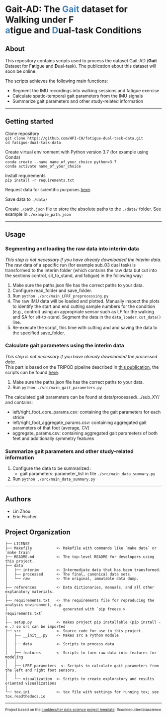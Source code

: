 # Gait-AD: The <span style="color:SteelBlue">Gait</span> dataset for Walking under F<br><span style="color:SteelBlue">a</span>tigue and <span style="color:SteelBlue">D</span>ual-task Conditions


## About
This repository contains scripts used to process the dataset Gait-AD (**Gait** Dataset for F**a**tigue and **D**ual-task). The publication about this dataset will soon be online.

The scripts achieves the following main functions:
* Segment the IMU recordings into walking sessions and fatigue exercise
* Calculate spatio-temporal gait parameters from the IMU signals
* Summarize gait parameters and other study-related information

---------
## Getting started
Clone repository \
```git clone https://github.com/HPI-CH/fatigue-dual-task-data.git``` \
```cd fatigue-dual-task-data```

Create virtual environment with Python version 3.7 (for example using Conda) \
```conda create --name name_of_your_choice python=3.7``` \
```conda activate name_of_your_choice```

Install requirements \
```pip install -r requirements.txt```

Request data for scientific purposes [here](TBD).

Save data to ```./data/```

Create ```./path.json``` file to store the absolute paths to the ```./data/``` folder. See example in ```./example_path.json```

---------
## Usage
### **Segmenting and loading the raw data into interim data**
*This step is not necessary if you have already downloaded the interim data.*\
The raw data of a specific run (for example sub_03 dual task) is transformed to the interim folder (which contains the raw data but cut into the sections control, sit_to_stand, and fatigue) in the following way:

1. Make sure the paths.json file has the correct paths to your data.
2. Configure read_folder and save_folder.
3. Run ```python ./src/main_LFRF_preprocessing.py```
4. The raw IMU data will be loaded and plotted. Manually inspect the plots to identify the start and end cutting sample numbers for the condition (e.g., control) using an appropriate sensor such as LF for the walking and SA for sit-to-stand. Segment the data in the ```data_loader.cut_data()``` line.
5. Re-execute the script, this time with cutting and and saving the data to the specified save_folder.

### **Calculate gait parameters using the interim data**
*This step is not necessary if you have already downloaded the processed data.*\
This part is based on the TRIPOD pipeline described in [this publication](https://doi.org/10.3390/data6090095), the scripts can be found [here](https://github.com/HPI-CH/TRIPOD).
1. Make sure the paths.json file has the correct paths to your data.
2. Run ```python ./src/main_gait_parameters.py```

The calculated gait parameters can be found at data/processed/.../sub_XY/ and contains:
- left/right_foot_core_params.csv: containing the gait parameters for each stride
- left/right_foot_aggregate_params.csv: containing aggregated gait parameters of that foot (average, CV)
- aggregate_params.csv: containing aggregated gait parameters of both feet and additionally symmetry features

### **Summarize gait parameters and other study-related information**
1. Configure the data to be summarized :
   - gait parameters: parameter_list in file ```./src/main_data_summary.py```
2. Run ```python ./src/main_data_summary.py```

--------
## Authors
* Lin Zhou
* Eric Fischer

Project Organization
------------

    ├── LICENSE
    ├── Makefile           <- Makefile with commands like `make data` or `make train`
    ├── README.md          <- The top-level README for developers using this project.
    ├── data
    │   ├── interim        <- Intermediate data that has been transformed.
    │   ├── processed      <- The final, canonical data sets.
    │   └── raw            <- The original, immutable data dump.
    │
    ├── references         <- Data dictionaries, manuals, and all other explanatory materials.
    │
    ├── requirements.txt   <- The requirements file for reproducing the analysis environment, e.g.
    │                         generated with `pip freeze > requirements.txt`
    │
    ├── setup.py           <- makes project pip installable (pip install -e .) so src can be imported
    ├── src                <- Source code for use in this project.
    │   ├── __init__.py    <- Makes src a Python module
    │   │
    │   ├── data           <- Scripts to process data
    │   │
    │   ├── features       <- Scripts to turn raw data into features for modeling
    │   │
    │   ├── LFRF_parameters  <- Scripts to calculate gait parameters from the left and right foot sensors.
    │   │
    │   └── visualization  <- Scripts to create exploratory and results oriented visualizations
    │
    └── tox.ini            <- tox file with settings for running tox; see tox.readthedocs.io


--------


<p><small>Project based on the <a target="_blank" href="https://drivendata.github.io/cookiecutter-data-science/">cookiecutter data science project template</a>. #cookiecutterdatascience</small></p>
